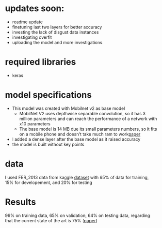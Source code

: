# updates soon:
- readme update
- finetuning last two layers for better accuracy
- investing the lack of disgust data instances
- investigating overfit
- uploading the model and more investigations

# required libraries
- keras

# model specifications
- This model was created with Mobilnet v2 as base model
  - MobilNet V2 uses depthwise separable convolution, so it has 3 million parameters and can reach the performance of a network with x10 parameters
  - The base model is 14 MB due its small parameters numbers, so it fits on a mobile phone and doesn't take much ram to work[paper](https://arxiv.org/pdf/1804.10892.pdf)
- I added a dense layer after the base model as it raised accuracy
- the model is built without key points

# data
I used FER_2013 data from kaggle [dataset](https://www.kaggle.com/msambare/fer2013) with 65% of data for training, 15% for developement, and 20% for testing


# Results
99% on training data, 65% on validation, 64% on testing data, regarding that the current state of the art is 75% ([paper](https://arxiv.org/pdf/1804.10892.pdf#:~:text=With%20a%20top%20ac%2D%20curacy,the%20best%20accuracy%20of%2087.76%25.))

